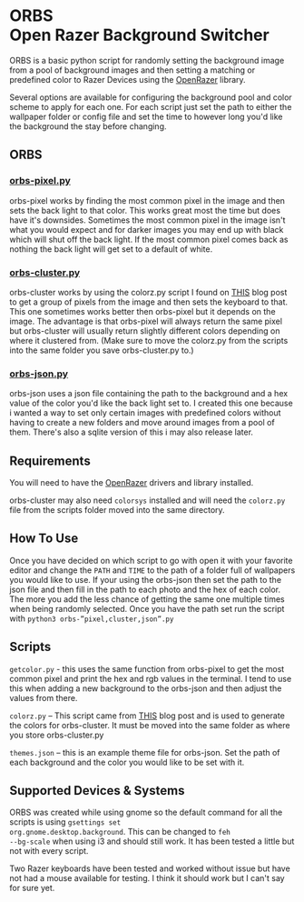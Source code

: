 # ORBS <br> Open Razer Background Switcher

ORBS is a basic python script for randomly setting the background image from a pool of background images and then setting a matching or predefined color to Razer Devices using the [OpenRazer](https://github.com/openrazer/openrazer) library. 

Several options are available for configuring the background pool and color scheme to apply for each one. For each script just set the path to either the wallpaper folder or config file and set the time to however long you'd like the background the stay before changing. 

## ORBS

### [orbs-pixel.py](orbs-pixel.py)

orbs-pixel works by finding the most common pixel in the image and then sets the back light to that color. This works great most the time but does have it's downsides. Sometimes the most common pixel in the image isn't what you would expect and for darker images you may end up with black which will shut off the back light. If the most common pixel comes back as nothing the back light will get set to a default of white. 

### [orbs-cluster.py](orbs-cluster.py) 

orbs-cluster works by using the colorz.py script I found on [THIS](https://charlesleifer.com/blog/using-python-and-k-means-to-find-the-dominant-colors-in-images/) blog post to get a group of pixels from the image and then sets the keyboard to that. This one sometimes works better then orbs-pixel but it depends on the image. The advantage is that orbs-pixel will always return the same pixel but orbs-cluster will usually return slightly different colors depending on where it clustered from. (Make sure to move the colorz.py from the scripts into the same folder you save orbs-cluster.py to.)

### [orbs-json.py](orbs-json.py)

orbs-json uses a json file containing the path to the background and a hex value of the color you'd like the back light set to. I created this one because i wanted a way to set only certain images with predefined colors without having to create a new folders and move around images from a pool of them. There's also a sqlite version of this i may also release later. 

## Requirements

You will need to have the [OpenRazer](https://github.com/openrazer/openrazer) drivers and library installed.

orbs-cluster may also need <code>colorsys</code> installed and will need the <code>colorz.py</code> file from the scripts folder moved into the same directory. 

## How To Use

Once you have decided on which script to go with open it with your favorite editor and change the <code>PATH</code> and <code>TIME</code> to the path of a folder full of wallpapers you would like to use. If your using the orbs-json then set the path to the json file and then fill in the path to each photo and the hex of each color. The more you add the less chance of getting the same one multiple times when being randomly selected. 
Once you have the path set run the script with
<code>python3 orbs-”pixel,cluster,json”.py</code>

## Scripts
<code>getcolor.py</code> - this uses the same function from orbs-pixel to get the most common pixel and print the hex and rgb values in the terminal. I tend to use this when adding a new background to the orbs-json and then adjust the values from there.

<code>colorz.py</code> – This script came from [THIS](https://charlesleifer.com/blog/using-python-and-k-means-to-find-the-dominant-colors-in-images/) blog post and is used to generate the colors for orbs-cluster. It must be moved into the same folder as where you store orbs-cluster.py

<code>themes.json</code> – this is an example theme file for orbs-json. Set the path of each background and the color you would like to be set with it. 

## Supported Devices & Systems

ORBS was created while using gnome so the default command for all the scripts is using <code>gsettings set org.gnome.desktop.background</code>. This can be changed to <code>feh --bg-scale</code> when using i3 and should still work. It has been tested a little but not with every script.

Two Razer keyboards have been tested and worked without issue but have not had a mouse available for testing. I think it should work but I can't say for sure yet. 

